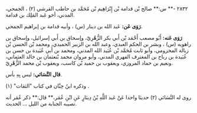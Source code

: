 ٢٨٣٢ -** س:** صالح بْن قدامة بْن إِبْرَاهِيم بْن مُحَمَّد بن حاطب القرشي (٢) ، الجمحي، المدني، أخو عَبد المَلِك بن قدامة.

**رَوَى عَن:** عَبد الله بن دينار (س) ، وأبيه قدامة بن إبراهيم الجمحي.

**رَوَى عَنه:** أَبُو مصعب أَحْمَد بْن أَبي بكر الزُّهْرِيّ، وإسحاق بن أَبي إسرائيل، وإسحاق بن راهويه (س) ، وبشر بن الحكم العبدي، وعبد الله بن الزبير الحميدي، ومحمد بْن الحسن بْن زبالة المخزومي، وأبو ثابت مُحَمَّد بْن عُبَيد الله المدني، ومحمد بن أَبي عُبَيدة بن حسن بن عُبَيدة بن رباح بن المغترف الفهري المدني، وأبو مروان محمد بْنعثمان بن خالد العثماني، ونعيم بن حماد المروزي، ويعقوب بن حميد بْن كاسب، ويعقوب بْن محمد الزُّهْرِيّ.

**قال النَّسَائي:** ليس بِهِ بأس.

وذكره ابنُ حِبَّان في كتاب "الثقات" (١) .

روى له النَّسَائي (٢) حديثا واحدا عَنْ عَبد اللَّهِ بْنُ دِينَارٍ عَنِ ابْنِ عُمَر،** قال:** ذكر عُمَر أنه تصيبه الجنابة من الليل ... الحديث.
